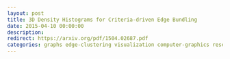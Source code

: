 ```yaml
---
layout: post
title: 3D Density Histograms for Criteria-driven Edge Bundling
date: 2015-04-10 00:00:00
description:
redirect: https://arxiv.org/pdf/1504.02687.pdf
categories: graphs edge-clustering visualization computer-graphics research
---
```

